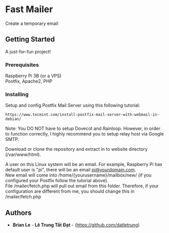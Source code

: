 # Fast Mailer

Create a temporary email  

## Getting Started

A just-for-fun project!  

### Prerequisites

Raspberry Pi 3B (or a VPS)  
Postfix, Apache2, PHP  

### Installing
 
Setup and config Postfix Mail Server using this following tutorial:  

```
https://www.tecmint.com/install-postfix-mail-server-with-webmail-in-debian/
```

Note: You DO NOT have to setup Dovecot and Rainloop. However, in order to function correctly, I highly recommend you to setup relay host via Google SMTP.  

Download or clone the repository and extract in to website directory (/var/www/html).   

A user on this Linux system will be an email. For example, Raspberry Pi has default user is "pi", there will be an email pi@yourdomain.com.  
New email will come into /home/{yourusername}/mailbox/new/ (if you configured your Postfix follow the tutorial above).  
File /mailer/fetch.php will pull out email from this folder. Therefore, if your configuration are different from me, you should change this in /mailer/fetch.php  


## Authors  

* **Brian Le** - **Lê Trung Tất Đạt** - (https://github.com/datletrung)  

